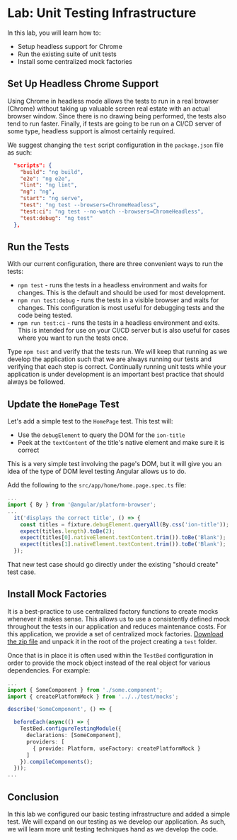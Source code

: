 # Lab: Unit Testing Infrastructure

In this lab, you will learn how to:

- Setup headless support for Chrome
- Run the existing suite of unit tests
- Install some centralized mock factories

## Set Up Headless Chrome Support

Using Chrome in headless mode allows the tests to run in a real browser (Chrome) without taking up valuable screen real estate with an actual browser window. Since there is no drawing being performed, the tests also tend to run faster. Finally, if tests are going to be run on a CI/CD server of some type, headless support is almost certainly required.

We suggest changing the `test` script configuration in the `package.json` file as such:

```JSON
  "scripts": {
    "build": "ng build",
    "e2e": "ng e2e",
    "lint": "ng lint",
    "ng": "ng",
    "start": "ng serve",
    "test": "ng test --browsers=ChromeHeadless",
    "test:ci": "ng test --no-watch --browsers=ChromeHeadless",
    "test:debug": "ng test"
  },
```

## Run the Tests

With our current configuration, there are three convenient ways to run the tests:

- `npm test` - runs the tests in a headless environment and waits for changes. This is the default and should be used for most development.
- `npm run test:debug` - runs the tests in a visible browser and waits for changes. This configuration is most useful for debugging tests and the code being tested.
- `npm run test:ci` - runs the tests in a headless environment and exits. This is intended for use on your CI/CD server but is also useful for cases where you want to run the tests once.

Type `npm test` and verify that the tests run. We will keep that running as we develop the application such that we are always running our tests and verifying that each step is correct. Continually running unit tests while your application is under development is an important best practice that should always be followed.

## Update the `HomePage` Test

Let's add a simple test to the `HomePage` test. This test will:

- Use the `debugElement` to query the DOM for the `ion-title`
- Peek at the `textContent` of the title's native element and make sure it is correct

This is a very simple test involving the page's DOM, but it will give you an idea of the type of DOM level testing Angular allows us to do.

Add the following to the `src/app/home/home.page.spec.ts` file:

```TypeScript
...
import { By } from '@angular/platform-browser';
...
  it('displays the correct title', () => {
    const titles = fixture.debugElement.queryAll(By.css('ion-title'));
    expect(titles.length).toBe(2);
    expect(titles[0].nativeElement.textContent.trim()).toBe('Blank');
    expect(titles[1].nativeElement.textContent.trim()).toBe('Blank');
  });
```

That new test case should go directly under the existing "should create" test case.

## Install Mock Factories

It is a best-practice to use centralized factory functions to create mocks whenever it makes sense. This allows us to use a consistently defined mock throughout the tests in our application and reduces maintenance costs. For this application, we provide a set of centralized mock factories. <a download href="/assets/packages/ionic-angular/test.zip">Download the zip file</a> and unpack it in the root of the project creating a `test` folder.

Once that is in place it is often used within the `TestBed` configuration in order to provide the mock object instead of the real object for various dependencies. For example:

```TypeScript
...
import { SomeComponent } from './some.component';
import { createPlatformMock } from '../../test/mocks';

describe('SomeComponent', () => {

  beforeEach(async(() => {
    TestBed.configureTestingModule({
      declarations: [SomeComponent],
      providers: [
        { provide: Platform, useFactory: createPlatformMock }
      ]
    }).compileComponents();
  }));
...
```

## Conclusion

In this lab we configured our basic testing infrastructure and added a simple test. We will expand on our testing as we develop our application. As such, we will learn more unit testing techniques hand as we develop the code.

